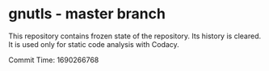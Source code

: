 # gnutls - master branch

This repository contains frozen state of the repository.
Its history is cleared. It is used only for static code
analysis with Codacy.

Commit Time: 1690266768